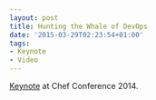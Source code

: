 ```yaml
---
layout: post
title: Hunting the Whale of DevOps
date: '2015-03-29T02:23:54+01:00'
tags:
- Keynote
- Video
---
```

[Keynote][1] at Chef Conference 2014. 

[1]:	https://youtu.be/ZEwoHx5FC4E